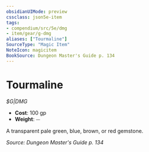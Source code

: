 ```yaml
---
obsidianUIMode: preview
cssclass: json5e-item
tags:
- compendium/src/5e/dmg
- item/gear/g-dmg
aliases: ["Tourmaline"]
SourceType: "Magic Item"
NoteIcon: magicitem
BookSource: Dungeon Master's Guide p. 134
---
```

# Tourmaline
*$G|DMG*  

- **Cost**: 100 gp
- **Weight**: ⏤

A transparent pale green, blue, brown, or red gemstone.

*Source: Dungeon Master's Guide p. 134*